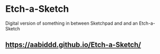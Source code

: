 # Etch-a-Sketch
Digital version of something in between Sketchpad and and an Etch-a-Sketch

## https://aabiddd.github.io/Etch-a-Sketch/
